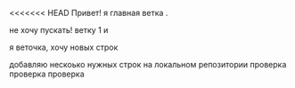 <<<<<<< HEAD
Привет! я главная ветка .

не хочу пускать! ветку 1 и 

я веточка, хочу новых строк

добавляю нескоько нужных строк на локальном репозитории
проверка проверка проверка

